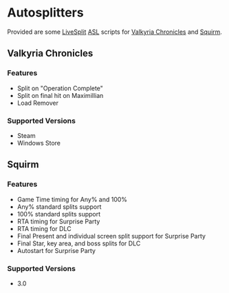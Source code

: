 # Autosplitters
Provided are some [LiveSplit](http://livesplit.github.io) [ASL](https://github.com/LiveSplit/LiveSplit/blob/master/Documentation/Auto-Splitters.md) scripts for [Valkyria Chronicles](https://www.speedrun.com/vc) and [Squirm](https://www.speedrun.com/squirm).

## Valkyria Chronicles
### Features
- Split on "Operation Complete"
- Split on final hit on Maximillian
- Load Remover

### Supported Versions
- Steam
- Windows Store

## Squirm
### Features
- Game Time timing for Any% and 100%
- Any% standard splits support
- 100% standard splits support
- RTA timing for Surprise Party
- RTA timing for DLC
- Final Present and individual screen split support for Surprise Party
- Final Star, key area, and boss splits for DLC
- Autostart for Surprise Party

### Supported Versions
- 3.0

